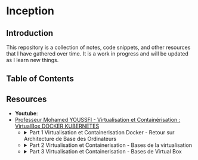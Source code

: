 # Inception


## Introduction

This repository is a collection of notes, code snippets, and other resources that I have gathered over time. It is a work in progress and will be updated as I learn new things.

## Table of Contents



## Resources

- **Youtube**:
- [Professeur Mohamed YOUSSFI - Virtualisation et Containérisation : VirtualBox DOCKER KUBERNETES](https://youtube.com/playlist?list=PLxr551TUsmApVwBMzhtLqrWqcKQs4sh19&si=W0Y5nBVF4gC4Hi5k)
 	- <details>
		<summary>
			Part 1 Virtualisation et Containerisation Docker - Retour sur Architecture de Base des Ordinateurs
		</summary>
		
		- **Fonctionnement de base des ordinateurs**: Les ordinateurs sont composés de deux parties principales : le matériel (hardware) et le logiciel (software). Le matériel inclut tous les composants physiques de l'ordinateur, tels que le microprocesseur (CPU), la mémoire vive (RAM), et les dispositifs de stockage comme les disques durs. Le logiciel, quant à lui, est constitué des programmes et des systèmes d'exploitation qui dirigent le matériel pour effectuer des tâches spécifiques.
		- **Microprocesseur (CPU)**: Le microprocesseur est souvent considéré comme le "cerveau" de l'ordinateur. Il effectue les calculs arithmétiques et logiques nécessaires pour exécuter les programmes. Historiquement, l'évolution des microprocesseurs a été marquée par une augmentation constante de leur puissance et de leur complexité, conformément à la loi de Moore, qui stipule que le nombre de transistors dans un microprocesseur double environ tous les 18 mois, augmentant ainsi ses performances.
		-  **Évolution des microprocesseurs**: Au fil des années, les microprocesseurs ont connu une série d'améliorations significatives. À l'origine, les microprocesseurs comme le 8086 ont été progressivement remplacés par des versions plus avancées telles que les 286, 386, 486, et finalement le Pentium. Chaque génération apportait des augmentations de la fréquence d'horloge, ce qui permettait des calculs plus rapides.
		
			Cependant, cette course à la fréquence élevée a rencontré des limitations physiques, notamment des problèmes de surchauffe. Le Pentium 4, par exemple, malgré une fréquence élevée, souffrait de surchauffe, ce qui diminuait ses performances.
		
			**Introduction des processeurs multi-cœurs**
		   
			Pour surmonter ces limitations, les fabricants de microprocesseurs ont introduit des architectures multi-cœurs. Plutôt que d'augmenter indéfiniment la fréquence d'horloge, ils ont commencé à intégrer plusieurs cœurs de traitement dans un seul processeur. Cela permet aux ordinateurs d'exécuter plusieurs instructions simultanément, améliorant ainsi les performances de manière significative sans augmenter la fréquence d'horloge.
		
		- **Unités de traitement graphique (GPU)**: Parallèlement à l'évolution des CPU, les unités de traitement graphique (GPU) ont également progressé. Initialement conçues pour accélérer le rendu graphique dans les jeux vidéo, les GPU sont devenus des outils puissants pour les calculs parallèles massifs. Nvidia, par exemple, a développé des GPU capables de traiter des milliers de petites tâches en parallèle, ce qui est particulièrement utile pour des applications comme l'apprentissage automatique et l'intelligence artificielle.
		- **Importance du BIOS et du processus de démarrage**: Le BIOS (Basic Input/Output System) est le premier programme qui s'exécute lorsqu'un ordinateur est allumé. Il initialise et teste le matériel avant de charger le système d'exploitation à partir du disque dur ou d'un autre dispositif de démarrage. Ce processus comprend un auto-test de démarrage qui vérifie le bon fonctionnement des composants matériels.
		- **Mémoire et stockage**: Deux types de mémoire sont essentiels dans un ordinateur : la mémoire vive (RAM) et les dispositifs de stockage persistants comme les disques durs. La RAM est volatile, ce qui signifie que son contenu est perdu lorsque l'ordinateur est éteint, tandis que les disques durs offrent un stockage permanent des données et des programmes.
		- **Sécurité et mises à jour du BIOS**: Historiquement, le BIOS était stocké dans des mémoires mortes (ROM), ce qui le rendait difficile à mettre à jour. Cependant, avec l'introduction des mémoires flash (EEPROM), il est devenu possible de mettre à jour le BIOS par voie électronique, ce qui a résolu de nombreux problèmes de sécurité et de compatibilité.
  		- **Conclusion**: La compréhension des bases de l'architecture des ordinateurs et de leur évolution est essentielle pour appréhender des concepts avancés comme la virtualisation et la containerisation. La transition vers des architectures multi-cœurs et l'utilisation de GPU pour les calculs parallèles ont transformé les capacités des ordinateurs modernes, ouvrant la voie à des innovations dans des domaines tels que l'intelligence artificielle et l'apprentissage automatique. La virtualisation et la containerisation, avec des outils comme Docker, permettent de maximiser l'utilisation de ces ressources matérielles, rendant les systèmes informatiques plus flexibles et efficaces. 

 	- <details>
		<summary>
			Part 2 Virtualisation et Containerisation - Bases de la virtualisation
		</summary>
  		
		- **Introduction à la virtualisation**: La virtualisation est une technologie qui permet de créer plusieurs environnements virtuels sur une seule machine physique. Cette technologie a révolutionné l'informatique moderne en permettant une utilisation plus efficace des ressources matérielles et en offrant une flexibilité accrue pour l'exécution de différents systèmes d'exploitation et applications.
		- **Composants virtuels**: Dans un environnement de virtualisation, les composants matériels traditionnels tels que les disques durs, les cartes réseau et les adaptateurs sont virtualisés. Cela signifie que des versions logicielles de ces composants sont créées et utilisées par les machines virtuelles. Ces composants virtuels fonctionnent comme des proxys, traduisant les opérations virtuelles en opérations physiques sur le matériel réel.

			**Disque dur virtuel**

			Un disque dur virtuel est une image de disque qui agit comme un disque dur physique pour la machine virtuelle. Il stocke les données de la même manière qu'un disque dur traditionnel, mais son contenu est en réalité stocké dans un fichier sur le disque dur physique de l'hôte.
 
			**Carte réseau virtuelle**
 
			Une carte réseau virtuelle permet à une machine virtuelle de se connecter à un réseau de la même manière qu'une carte réseau physique. Elle utilise les interfaces réseau physiques de l'hôte pour envoyer et recevoir des données.

		- **Fonctionnement des machines virtuelles**: Les machines virtuelles sont créées et gérées par des logiciels appelés hyperviseurs. Un hyperviseur est responsable de l'allocation des ressources matérielles (comme le CPU, la mémoire et le stockage) aux machines virtuelles et de la gestion de leur exécution. Il existe deux types principaux d'hyperviseurs :

			**Hyperviseurs de type 1**
 
			Les hyperviseurs de type 1, également appelés hyperviseurs "bare-metal", s'exécutent directement sur le matériel physique de l'hôte. Ils offrent des performances supérieures car ils ont un accès direct aux ressources matérielles sans passer par un système d'exploitation intermédiaire. Exemples : VMware ESXi, Microsoft Hyper-V.

			**Hyperviseurs de type 2**
 
			Les hyperviseurs de type 2, également appelés hyperviseurs "hosted", s'exécutent sur un système d'exploitation hôte. Ils sont plus flexibles et plus faciles à installer car ils peuvent être exécutés comme n'importe quelle autre application sur l'hôte. Exemples : VMware Workstation, VirtualBox.

		- **Performance et partage des ressources**: L'un des défis de la virtualisation est le partage des ressources matérielles entre plusieurs machines virtuelles. Chaque machine virtuelle utilise une partie des ressources du CPU, de la mémoire et du stockage de l'hôte. L'hyperviseur doit gérer ce partage de manière efficace pour éviter que les machines virtuelles n'interfèrent les unes avec les autres.
 
  			**Gestion des ressources**
 
			L'hyperviseur alloue dynamiquement les ressources en fonction des besoins de chaque machine virtuelle. Par exemple, si une machine virtuelle nécessite plus de CPU pour une tâche intensive, l'hyperviseur peut lui allouer plus de cycles CPU temporaires tout en réduisant la part allouée à une autre machine virtuelle moins active.


		- **Virtualisation complète et paravirtualisation** Il existe deux principaux types de virtualisation : la virtualisation complète et la paravirtualisation.

			**Virtualisation complète**
 
			Dans la virtualisation complète, le système d'exploitation invité fonctionne comme s'il était sur un matériel physique réel. Il n'est pas conscient qu'il est dans un environnement virtualisé. Cela simplifie la compatibilité car n'importe quel système d'exploitation peut être exécuté sans modification. Cependant, cette méthode peut entraîner une légère diminution des performances en raison de la couche d'abstraction supplémentaire.

		  	**Paravirtualisation**
 
			Dans la paravirtualisation, le système d'exploitation invité est modifié pour être conscient de son environnement virtualisé. Cela permet d'optimiser les performances en permettant un accès direct aux ressources matérielles. Cependant, cela nécessite des modifications au système d'exploitation invité, ce qui peut limiter les options de compatibilité.

		- **Conclusion**

  			La virtualisation est une technologie puissante qui permet de maximiser l'utilisation des ressources matérielles, d'améliorer la flexibilité et de simplifier la gestion des environnements informatiques. En comprenant les différents composants et types de virtualisation, ainsi que les rôles des hyperviseurs, les professionnels de l'informatique peuvent mieux tirer parti de cette technologie pour répondre aux besoins de leurs organisations.

 	- <details>
		<summary>
			Part 3 Virtualisation et Containerisation - Bases de Virtual Box
		</summary>
 
	  	- **Introduction à la virtualisation**: La virtualisation est une technologie qui permet de créer plusieurs environnements virtuels sur une seule machine physique. Cette technologie a révolutionné l'informatique moderne en permettant une utilisation plus efficace des ressources matérielles et en offrant une flexibilité accrue pour l'exécution de différents systèmes d'exploitation et applications.
   		- **Installation de VirtualBox**: Pour installer VirtualBox, téléchargez simplement la version appropriée pour votre système d'exploitation (Windows, macOS, Linux) depuis le site officiel de VirtualBox. L'installation suit un processus classique où vous devez accepter les termes de la licence et suivre les instructions à l'écran pour compléter l'installation.
		- **Création d'une machine virtuelle**: Une fois VirtualBox installé, vous pouvez commencer à créer des machines virtuelles. Voici les étapes pour créer une machine virtuelle sous VirtualBox :

			1. **Ouvrir VirtualBox**: Lancez le logiciel VirtualBox.
			2. **Créer une nouvelle machine virtuelle**: Cliquez sur "Nouvelle" pour ouvrir l'assistant de création de machine virtuelle.
			3. **Nom et type de système d'exploitation**: Donnez un nom à votre machine virtuelle et sélectionnez le type et la version du système d'exploitation que vous allez installer. Par exemple, pour installer Ubuntu, sélectionnez "Linux" et "Ubuntu (64-bit)".
			4. **Allocation de mémoire**: Allouez la quantité de mémoire RAM à la machine virtuelle. Une allocation de 2048 Mo (2 Go) est recommandée pour les systèmes Linux.
			5. **Création d'un disque dur virtuel**: Sélectionnez l'option pour créer un nouveau disque dur virtuel et choisissez le format du fichier de disque dur (VDI est recommandé). Vous pouvez également choisir entre une allocation dynamique ou une taille fixe pour le disque dur virtuel.
			6. **Configuration finale**: Passez en revue les paramètres et terminez la création de la machine virtuelle.

		- **Configuration de la machine virtuelle**: Une fois la machine virtuelle créée, vous pouvez ajuster ses paramètres selon vos besoins :
    
			1. **Ordre de démarrage**: Modifiez l'ordre de démarrage pour que la machine virtuelle démarre à partir du lecteur CD/ISO en premier, puis du disque dur.
			2. **Processeurs**: Vous pouvez allouer plusieurs cœurs de processeur à la machine virtuelle en fonction des ressources disponibles sur votre machine hôte.
			3. **Stockage**: Ajoutez des images ISO ou des disques durs virtuels supplémentaires à la machine virtuelle.

		- **Installation du système d'exploitation**: Pour installer un système d'exploitation sur la machine virtuelle, suivez ces étapes :

  			1. **Télécharger l'image ISO**: Téléchargez l'image ISO du système d'exploitation que vous souhaitez installer (par exemple, Ubuntu).
			2. **Monter l'image ISO**: Dans les paramètres de la machine virtuelle, allez dans l'onglet "Stockage", sélectionnez le lecteur optique, et montez l'image ISO téléchargée.
			3. **Démarrer la machine virtuelle**: Démarrez la machine virtuelle. Elle devrait démarrer à partir de l'image ISO et lancer le processus d'installation du système d'exploitation.
			4. **Suivre les instructions d'installation**: Suivez les instructions à l'écran pour installer le système d'exploitation dans la machine virtuelle.


		- **Connectivité réseau**: VirtualBox propose plusieurs modes de connectivité réseau pour les machines virtuelles :
 
		  	1. **NAT (Network Address Translation)**: Par défaut, VirtualBox utilise le mode NAT, qui permet à la machine virtuelle d'accéder à Internet mais empêche les connexions entrantes depuis l'extérieur.
			2. **Bridge Networking**: Ce mode connecte la machine virtuelle directement au réseau physique de l'hôte, lui permettant d'obtenir une adresse IP du même réseau que l'hôte.
			3. **Host-Only Networking**: Ce mode crée un réseau isolé où seules les machines virtuelles et l'hôte peuvent communiquer entre elles.
			4. **Internal Networking**: Les machines virtuelles peuvent communiquer entre elles sur un réseau interne sans accès à l'hôte ou à Internet.

		- **Conclusion**: VirtualBox est un outil puissant et flexible pour créer et gérer des environnements virtuels. Il permet d'exécuter plusieurs systèmes d'exploitation sur une seule machine physique, facilitant ainsi les tests, le développement et la gestion des infrastructures IT. En comprenant les concepts de base de la création et de la configuration des machines virtuelles, vous pouvez exploiter pleinement les capacités de VirtualBox pour répondre à vos besoins informatiques.






 












		










	  </details>	 	
